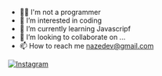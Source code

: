 - 👩‍💻 I'm not a programmer
- 👀 I’m interested in coding
- 🌱 I’m currently learning Javascripf
- 🎯 I’m looking to collaborate on ...
- 📫 How to reach me nazedev@gmail.com



[![Instagram](https://www.iconfinder.com/icons/1930494/instagram_logo_media_social_icon.png)](https://instagram.com/engkos0093)






